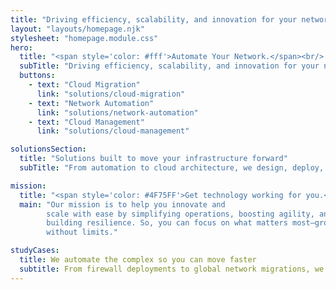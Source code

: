 ```yaml
---
title: "Driving efficiency, scalability, and innovation for your network operations."
layout: "layouts/homepage.njk"
stylesheet: "homepage.module.css"
hero:
  title: "<span style='color: #fff'>Automate Your Network.</span><br/> Unlock the Cloud."
  subTitle: "Driving efficiency, scalability, and innovation for your network operations."
  buttons:
    - text: "Cloud Migration"
      link: "solutions/cloud-migration"
    - text: "Network Automation"
      link: "solutions/network-automation"
    - text: "Cloud Management"
      link: "solutions/cloud-management"

solutionsSection:
  title: "Solutions built to move your infrastructure forward"
  subTitle: "From automation to cloud architecture, we design, deploy, and scale systems that reduce friction and deliver lasting impact."

mission:
  title: "<span style='color: #4F75FF'>Get technology working for you.</span>"
  main: "Our mission is to help you innovate and
        scale with ease by simplifying operations, boosting agility, and
        building resilience. So, you can focus on what matters most—growing
        without limits."

studyCases:
  title: We automate the complex so you can move faster
  subtitle: From firewall deployments to global network migrations, we’ve saved teams hundreds of hours through automation, infrastructure as code, and self-service tools.
---
```

